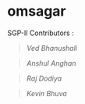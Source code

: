 # omsagar
SGP-II
Contributors :

>*Ved Bhanushali*

>*Anshul Anghan*

>*Raj Dodiya*

>*Kevin Bhuva*
